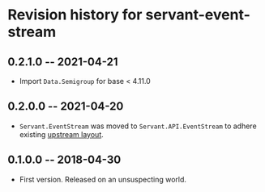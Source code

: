 # Revision history for servant-event-stream

## 0.2.1.0 -- 2021-04-21

* Import `Data.Semigroup` for base < 4.11.0

## 0.2.0.0 -- 2021-04-20

* `Servant.EventStream` was moved to `Servant.API.EventStream` to adhere existing [upstream layout](https://hackage.haskell.org/package/servant-0.18.2/docs/Servant-API-Stream.html).

## 0.1.0.0 -- 2018-04-30

* First version. Released on an unsuspecting world.
